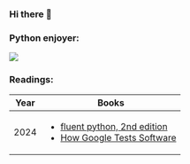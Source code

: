 ### Hi there 👋

<h3 align="left">Python enjoyer:</h3>


<a href="https://github.com/pjyan/pjyan">
  <img align="center"
   src="https://github-readme-stats.vercel.app/api/top-langs/?username=pjyan&hide=Makefile&show_icons=true&locale=en&layout=compact"/>
</a>

<h3 align="left">Readings:</h3>

|Year|Books|
|-|-|
|2024|<ul><li>[fluent python, 2nd edition](https://learning.oreilly.com/library/view/fluent-python-2nd/9781492056348/)</li><li>[How Google Tests Software](https://www.amazon.com/Google-Tests-Software-James-Whittaker/dp/0321803027/)</li></ul>|
